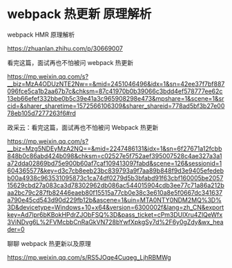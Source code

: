 # webpack 热更新 原理解析















webpack HMR 原理解析

https://zhuanlan.zhihu.com/p/30669007





看完这篇，面试再也不怕被问 webpack 热更新

https://mp.weixin.qq.com/s?__biz=MzA4ODUzNTE2Nw==&mid=2451046496&idx=1&sn=42ee37f7bf887096fce5ca1b2aa67b7c&chksm=87c41970b0b39066c3bdd4ef578777ee62c13eb66efef332bbe0b5c39e41a3c965908298e473&mpshare=1&scene=1&srcid=&sharer_sharetime=1572566106309&sharer_shareid=778ad5bf3b27e0078eb105d7277263f6#rd



政采云：看完这篇，面试再也不怕被问 Webpack 热更新

https://mp.weixin.qq.com/s?__biz=Mzg5NDEyMzA2NQ==&mid=2247486131&idx=1&sn=6f27671a12fcbb848b0c86abd424b098&chksm=c02527e5f752aef395007528c4ae327a3a1a72dda02869bd75e900b60af7caf109413097fabd&scene=126&sessionid=1604365577&key=d3c7cb8eeb23bc839793a9f7aa89b848f9d3e9405efedebb00a4938c963531095873c1ca74df0279d5b3bfabd91f63cbf160005be205715629cbd27a083ca3d78302962db086ac544015904cdb3ee77c71a86a212baa2bc79c287fb82446eaeb80f15515a77cb0e38c3e610a8e5f0667dc341637a790e45cd543d90d229fb12b&ascene=1&uin=MTA0NTY0NDM2MQ%3D%3D&devicetype=Windows+10+x64&version=6300002f&lang=zh_CN&exportkey=Ad7lpr6bKBokHPdrZJObFSQ%3D&pass_ticket=cPm3DUlXru4ZlQeWfx3ViNDvg6L%2FVMcbbCnRaGkVN728bYwfXpkgSy7d%2F6y0gZdy&wx_header=0



聊聊 webpack 热更新以及原理

https://mp.weixin.qq.com/s/RS5JOqe4Cuqeg_LjhRBMWg

